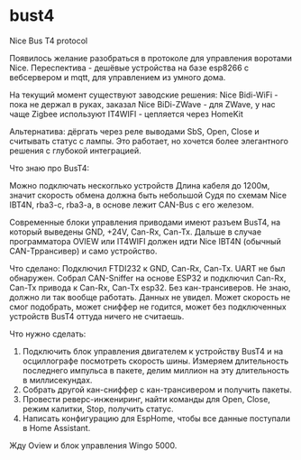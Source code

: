 # bust4
Nice Bus T4 protocol

Появилось желание разобраться в протоколе для управления воротами Nice.
Переспектива - дешёвые устройства на базе esp8266 с вебсервером и mqtt, для управлением из умного дома.

На текущий момент существуют заводские решения:
Nice Bidi-WiFi - пока не держал в руках, заказал
Nice BiDi-ZWave - для ZWave, у нас чаще Zigbee используют
IT4WIFI - цепляется через HomeKit

Альтернатива: дёргать через реле выводами SbS, Open, Close и считывать статус с лампы. Это работает, но хочется более элегантного решения с глубокой интеграцией.

Что знаю про BusT4:

Можно подключать нескоглько устройств
Длина кабеля до 1200м, значит скорость обмена должна быть небольшой
Судя по схемам Nice IBT4N, rba3-c, rba3-a, в основе лежит CAN-Bus с его железом.

Современные блоки управления приводами имеют разъем BusT4, на который выведены GND, +24V, Can-Rx, Can-Tx. 
Дальше в случае программатора OVIEW или IT4WIFI должен идти Nice IBT4N (обычный CAN-Тррансивер) и само устройство.

Что сделано:
Подключил FTDI232 к GND, Can-Rx, Can-Tx. UART не был обнаружен.
Собрал CAN-Sniffer на основе ESP32 и подключил Can-Rx, Can-Tx привода к Can-Rx, Can-Tx esp32. Без кан-трансиверов. Не знаю, должно ли так вообще работать.
Данных не увидел. Может скорость не смог подобрать, может сниффер не годится, может без подключенных устройств BusT4 оттуда ничего не считаешь.


Что нужно сделать:
1. Подключить блок управления двигателем к устройству BusT4 и на осциллографе посмотреть скорость шины.
Измеряем длительность последнего импульса в пакете, делим миллион на эту длительность в миллисекундах.
2. Собрать другой кан-сниффер с кан-трансивером и получить пакеты.
3. Провести реверс-инжениринг, найти команды для Open, Close, режим калитки, Stop, получить статус.
4. Написать конфигурацию для EspHome, чтобы все данные поступали в Home Assistant.

Жду Oview и блок управления Wingo 5000.
